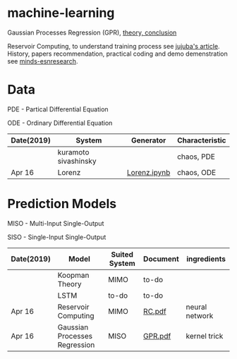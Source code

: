 # machine-learning
Gaussian Processes Regression (GPR), [theory, conclusion](https://github.com/suzyi/machine-learning/blob/master/GPR.pdf)

Reservoir Computing, to understand training process see [jujuba's article](http://jujuba.me/articles/reservoir_computing.html). History, papers recommendation, practical coding and demo demenstration see [minds-esnresearch](http://minds.jacobs-university.de/research/esnresearch/).
# Data
PDE - Partical Differential Equation

ODE - Ordinary Differential Equation

| Date(2019) | System | Generator | Characteristic |
|---| ----- | -------- | ---------- |
|  | kuramoto sivashinsky |  | chaos, PDE |
| Apr 16 | Lorenz | [Lorenz.ipynb](https://github.com/suzyi/python/blob/master/notebook/Lorenz.ipynb) | chaos, ODE |

# Prediction Models
MISO - Multi-Input Single-Output

SISO - Single-Input Single-Output

| Date(2019) | Model | Suited System | Document | ingredients |
|---| ----- | -------- | ---------- | ---------- |
|　 | Koopman Theory | MIMO | to-do |
|　 | LSTM | to-do | to-do |
| Apr 16 | Reservoir Computing | MIMO | [RC.pdf](https://github.com/suzyi/machine-learning/blob/master/RC.pdf) | neural network |
| Apr 16 | Gaussian Processes Regression  | MISO | [GPR.pdf](https://github.com/suzyi/machine-learning/blob/master/GPR.pdf) | kernel trick |
